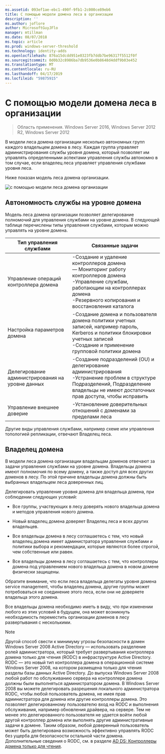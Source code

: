 ```yaml
---
ms.assetid: 093ef1ae-ebc1-490f-9fb1-2c000ce89eb6
title: С помощью модели домена леса в организации
description: ''
ms.author: joflore
author: MicrosoftGuyJFlo
manager: mtillman
ms.date: 08/07/2018
ms.topic: article
ms.prod: windows-server-threshold
ms.technology: identity-adds
ms.openlocfilehash: 876a15dcdd951e0323fb7ddb7be96317f5512f0f
ms.sourcegitcommit: 0d0b32c8986ba7db9536e0b8648d4ddf9b03e452
ms.translationtype: MT
ms.contentlocale: ru-RU
ms.lasthandoff: 04/17/2019
ms.locfileid: "59875915"
---
```

# <a name="using-the-organizational-domain-forest-model"></a>С помощью модели домена леса в организации

>Область применения. Windows Server 2016, Windows Server 2012 R2, Windows Server 2012

В модели леса домена организации несколько автономных групп каждого владельцем домена в лесу. Каждая группа управляет администрирования службы уровня домена, который позволяет им управлять определенными аспектами управления службы автономно в том случае, если владелец леса управляет управления службами уровня леса.  

Ниже показан модель леса домена организации.  

![с помощью модели леса домена организации](../../media/Using-the-Organizational-Domain-Forest-Model/c50a3c6a-b0e4-43ec-ad62-f05d05f0bbd2.gif)  

## <a name="domain-level-service-autonomy"></a>Автономность службы на уровне домена

Модель леса домена организации позволяет делегирование полномочий для управления службами на уровне домена. В следующей таблице перечислены типы управления службами, которым можно управлять на уровне домена.  

|Тип управления службами|Связанные задачи|  
|------------------------------|--------------------|  
|Управление операций контроллера домена|-Создание и удаление контроллеров домена<br />— Мониторинг работу контроллеров домена<br />-Управление службам, работающим на контроллерах домена<br />-Резервного копирования и восстановления каталога|  
|Настройка параметров домена|-Создание домена и пользователя домена политики учетных записей, например пароль, Kerberos и политики блокировки учетных записей<br />-Создание и применение групповой политики домена|  
|Делегирование администрирования на уровне данных|-Создание подразделений (OU) и делегирование администрирования<br />-Устранение проблем в структуре Подразделений, Подразделение владельцы не имеют достаточных прав доступа, чтобы исправить|  
|Управление внешнее доверие|-Установление доверительных отношений с доменами за пределами леса|  

Другие виды управления службами, например схеме или управления топологией репликации, отвечают Владелец леса.  

## <a name="domain-owner"></a>Владелец домена

В модели леса домена организации владельцам доменов отвечают за задачи управления службами на уровне домена. Владельцы домена имеют полномочия по всему домену, а также доступ для всех других доменов в лесу. По этой причине владельцы домена должны быть выбранных владельцем леса доверенных лиц.  

Делегировать управление уровня домена для владельца домена, при соблюдении следующих условий:  

- Все группы, участвующих в лесу доверять нового владельца домена и методов управления нового домена.  

- Новый владелец домена доверяет Владелец леса и всех других владельцев.  

- Все владельцы домена в лесу соглашаетесь с тем, что новый владелец домена имеет администратора управления службами и политики выбора и рекомендации, которые являются более строгой, чем собственные или равен.  

- Все владельцы домена в лесу соглашаетесь с тем, что контроллеры домена под управлением нового владельца домена в новом домене физически защищены.  

Обратите внимание, что если леса владельца делегаты уровня домена service management, чтобы владелец домена, другие группы может потребоваться не соединение этого леса, если они не доверяете владельца этого домена.  

Все владельцы домена необходимо иметь в виду, что при изменении любого из этих условий в будущем, она может возникнуть необходимость переместить организации доменов в лесу развертывания с несколькими.  

> [!NOTE]  
> Другой способ свести к минимуму угрозы безопасности в домен Windows Server 2008 Active Directory — использовать разделение ролей администратора, который требует развертывания контроллера домена только для чтения (RODC) в инфраструктуре Active Directory. RODC — это новый тип контроллера домена в операционной системе Windows Server 2008, на котором размещена только для чтения разделы базы данных Active Directory. До выпуска Windows Server 2008 любой работ по обслуживанию сервера на контроллере домена должны были выполняться администратором домена. В Windows Server 2008 вы можете делегировать разрешения локального администратора RODC, чтобы любой пользователь домена, не имея прав администратора для домена или другие контроллеры домена. Это позволяет делегированному пользователю вход на RODC и выполнения обслуживания, например обновления драйвера, на сервере. Тем не менее это делегированного пользователя не удается войти любой другой контроллер домена или выполнять другие административные задачи в домене. Таким образом, любой доверенный пользователь может быть делегирована возможность эффективно управлять RODC без ущерба для безопасности остальной части домена. Дополнительные сведения о RODC, см. в разделе [AD DS: Контроллеры домена только для чтения](https://go.microsoft.com/fwlink/?LinkId=106616).  
